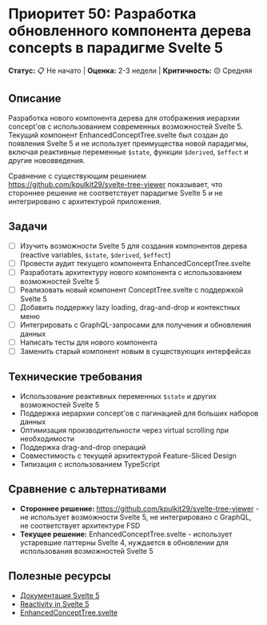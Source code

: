# Приоритет 50: Разработка обновленного компонента дерева concepts в парадигме Svelte 5

**Статус:** 📋 Не начато | **Оценка:** 2-3 недели | **Критичность:** 🟡 Средняя

## Описание
Разработка нового компонента дерева для отображения иерархии concept'ов с использованием современных возможностей Svelte 5. Текущий компонент EnhancedConceptTree.svelte был создан до появления Svelte 5 и не использует преимущества новой парадигмы, включая реактивные переменные `$state`, функции `$derived`, `$effect` и другие нововведения.

Сравнение с существующим решением https://github.com/kpulkit29/svelte-tree-viewer показывает, что стороннее решение не соответствует парадигме Svelte 5 и не интегрировано с архитектурой приложения.

## Задачи
- [ ] Изучить возможности Svelte 5 для создания компонентов дерева (reactive variables, `$state`, `$derived`, `$effect`)
- [ ] Провести аудит текущего компонента EnhancedConceptTree.svelte
- [ ] Разработать архитектуру нового компонента с использованием возможностей Svelte 5
- [ ] Реализовать новый компонент ConceptTree.svelte с поддержкой Svelte 5
- [ ] Добавить поддержку lazy loading, drag-and-drop и контекстных меню
- [ ] Интегрировать с GraphQL-запросами для получения и обновления данных
- [ ] Написать тесты для нового компонента
- [ ] Заменить старый компонент новым в существующих интерфейсах

## Технические требования
- Использование реактивных переменных `$state` и других возможностей Svelte 5
- Поддержка иерархии concept'ов с пагинацией для больших наборов данных
- Оптимизация производительности через virtual scrolling при необходимости
- Поддержка drag-and-drop операций
- Совместимость с текущей архитектурой Feature-Sliced Design
- Типизация с использованием TypeScript

## Сравнение с альтернативами
- **Стороннее решение:** https://github.com/kpulkit29/svelte-tree-viewer - не использует возможности Svelte 5, не интегрировано с GraphQL, не соответствует архитектуре FSD
- **Текущее решение:** EnhancedConceptTree.svelte - использует устаревшие паттерны Svelte 4, нуждается в обновлении для использования возможностей Svelte 5

## Полезные ресурсы
- [Документация Svelte 5](https://svelte-5-preview-docs.vercel.app/)
- [Reactivity in Svelte 5](https://svelte-5-preview-docs.vercel.app/docs/runes#$state)
- [EnhancedConceptTree.svelte](../../src/entities/concept/ui/EnhancedConceptTree.svelte)